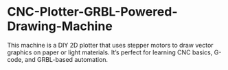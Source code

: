 # CNC-Plotter-GRBL-Powered-Drawing-Machine
This machine is a DIY 2D plotter that uses stepper motors to draw vector graphics on paper or light materials. It’s perfect for learning CNC basics, G-code, and GRBL-based automation.
